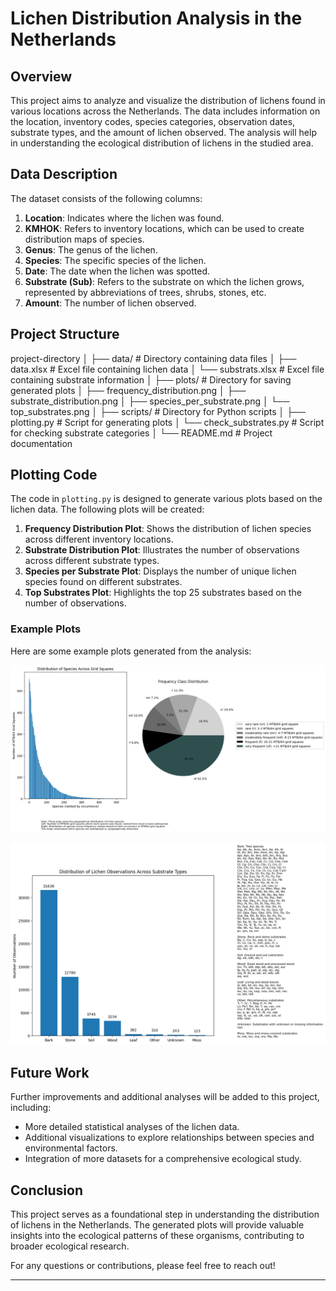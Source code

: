 # Lichen Distribution Analysis in the Netherlands

## Overview

This project aims to analyze and visualize the distribution of lichens found in various locations across the Netherlands. The data includes information on the location, inventory codes, species categories, observation dates, substrate types, and the amount of lichen observed. The analysis will help in understanding the ecological distribution of lichens in the studied area.

## Data Description

The dataset consists of the following columns:

1. **Location**: Indicates where the lichen was found.
2. **KMHOK**: Refers to inventory locations, which can be used to create distribution maps of species.
3. **Genus**: The genus of the lichen.
4. **Species**: The specific species of the lichen.
5. **Date**: The date when the lichen was spotted.
6. **Substrate (Sub)**: Refers to the substrate on which the lichen grows, represented by abbreviations of trees, shrubs, stones, etc.
7. **Amount**: The number of lichen observed.

## Project Structure
project-directory
│
├── data/ # Directory containing data files
│ ├── data.xlsx # Excel file containing lichen data
│ └── substrats.xlsx # Excel file containing substrate information
│
├── plots/ # Directory for saving generated plots
│ ├── frequency_distribution.png
│ ├── substrate_distribution.png
│ ├── species_per_substrate.png
│ └── top_substrates.png
│
├── scripts/ # Directory for Python scripts
│ ├── plotting.py # Script for generating plots
│ └── check_substrates.py # Script for checking substrate categories
│
└── README.md # Project documentation
## Plotting Code

The code in `plotting.py` is designed to generate various plots based on the lichen data. The following plots will be created:

1. **Frequency Distribution Plot**: Shows the distribution of lichen species across different inventory locations.
2. **Substrate Distribution Plot**: Illustrates the number of observations across different substrate types.
3. **Species per Substrate Plot**: Displays the number of unique lichen species found on different substrates.
4. **Top Substrates Plot**: Highlights the top 25 substrates based on the number of observations.

### Example Plots

Here are some example plots generated from the analysis:

![Frequency Distribution](plots/frequency_distribution.png)

![Substrate Distribution](plots/substrate_distribution.png)

## Future Work

Further improvements and additional analyses will be added to this project, including:

- More detailed statistical analyses of the lichen data.
- Additional visualizations to explore relationships between species and environmental factors.
- Integration of more datasets for a comprehensive ecological study.

## Conclusion

This project serves as a foundational step in understanding the distribution of lichens in the Netherlands. The generated plots will provide valuable insights into the ecological patterns of these organisms, contributing to broader ecological research.

For any questions or contributions, please feel free to reach out!

---